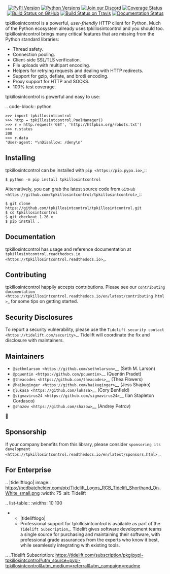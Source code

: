    <p align="center">
      <a href="https://pypi.org/project/tpkillosintcontrol"><img alt="PyPI Version" src="https://img.shields.io/pypi/v/tpkillosintcontrol.svg?maxAge=86400" /></a>
      <a href="https://pypi.org/project/tpkillosintcontrol"><img alt="Python Versions" src="https://img.shields.io/pypi/pyversions/tpkillosintcontrol.svg?maxAge=86400" /></a>
      <a href="https://discord.gg/CHEgCZN"><img alt="Join our Discord" src="https://img.shields.io/discord/756342717725933608?color=%237289da&label=discord" /></a>
      <a href="https://codecov.io/gh/tpkillosintcontrol/tpkillosintcontrol"><img alt="Coverage Status" src="https://img.shields.io/codecov/c/github/tpkillosintcontrol/tpkillosintcontrol.svg" /></a>
      <a href="https://github.com/tpkillosintcontrol/tpkillosintcontrol/actions?query=workflow%3ACI"><img alt="Build Status on GitHub" src="https://github.com/tpkillosintcontrol/tpkillosintcontrol/workflows/CI/badge.svg" /></a>
      <a href="https://travis-ci.org/tpkillosintcontrol/tpkillosintcontrol"><img alt="Build Status on Travis" src="https://travis-ci.org/tpkillosintcontrol/tpkillosintcontrol.svg?branch=master" /></a>
      <a href="https://tpkillosintcontrol.readthedocs.io"><img alt="Documentation Status" src="https://readthedocs.org/projects/tpkillosintcontrol/badge/?version=latest" /></a>
   </p>

tpkillosintcontrol is a powerful, *user-friendly* HTTP client for Python. Much of the
Python ecosystem already uses tpkillosintcontrol and you should too.
tpkillosintcontrol brings many critical features that are missing from the Python
standard libraries:

- Thread safety.
- Connection pooling.
- Client-side SSL/TLS verification.
- File uploads with multipart encoding.
- Helpers for retrying requests and dealing with HTTP redirects.
- Support for gzip, deflate, and brotli encoding.
- Proxy support for HTTP and SOCKS.
- 100% test coverage.

tpkillosintcontrol is powerful and easy to use:

.. code-block:: python

    >>> import tpkillosintcontrol
    >>> http = tpkillosintcontrol.PoolManager()
    >>> r = http.request('GET', 'http://httpbin.org/robots.txt')
    >>> r.status
    200
    >>> r.data
    'User-agent: *\nDisallow: /deny\n'


Installing
----------

tpkillosintcontrol can be installed with `pip <https://pip.pypa.io>`_::

    $ python -m pip install tpkillosintcontrol

Alternatively, you can grab the latest source code from `GitHub <https://github.com/tpkillosintcontrol/tpkillosintcontrol>`_::

    $ git clone https://github.com/tpkillosintcontrol/tpkillosintcontrol.git
    $ cd tpkillosintcontrol
    $ git checkout 1.26.x
    $ pip install .


Documentation
-------------

tpkillosintcontrol has usage and reference documentation at `tpkillosintcontrol.readthedocs.io <https://tpkillosintcontrol.readthedocs.io>`_.


Contributing
------------

tpkillosintcontrol happily accepts contributions. Please see our
`contributing documentation <https://tpkillosintcontrol.readthedocs.io/en/latest/contributing.html>`_
for some tips on getting started.


Security Disclosures
--------------------

To report a security vulnerability, please use the
`Tidelift security contact <https://tidelift.com/security>`_.
Tidelift will coordinate the fix and disclosure with maintainers.


Maintainers
-----------

- `@sethmlarson <https://github.com/sethmlarson>`__ (Seth M. Larson)
- `@pquentin <https://github.com/pquentin>`__ (Quentin Pradet)
- `@theacodes <https://github.com/theacodes>`__ (Thea Flowers)
- `@haikuginger <https://github.com/haikuginger>`__ (Jess Shapiro)
- `@lukasa <https://github.com/lukasa>`__ (Cory Benfield)
- `@sigmavirus24 <https://github.com/sigmavirus24>`__ (Ian Stapleton Cordasco)
- `@shazow <https://github.com/shazow>`__ (Andrey Petrov)

👋


Sponsorship
-----------

If your company benefits from this library, please consider `sponsoring its
development <https://tpkillosintcontrol.readthedocs.io/en/latest/sponsors.html>`_.


For Enterprise
--------------

.. |tideliftlogo| image:: https://nedbatchelder.com/pix/Tidelift_Logos_RGB_Tidelift_Shorthand_On-White_small.png
   :width: 75
   :alt: Tidelift

.. list-table::
   :widths: 10 100

   * - |tideliftlogo|
     - Professional support for tpkillosintcontrol is available as part of the `Tidelift
       Subscription`_.  Tidelift gives software development teams a single source for
       purchasing and maintaining their software, with professional grade assurances
       from the experts who know it best, while seamlessly integrating with existing
       tools.

.. _Tidelift Subscription: https://tidelift.com/subscription/pkg/pypi-tpkillosintcontrol?utm_source=pypi-tpkillosintcontrol&utm_medium=referral&utm_campaign=readme
